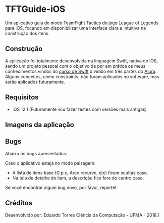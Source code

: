 # TFTGuide-iOS
Um aplicativo guia do modo TeamFight Tactics do jogo League of Legends para iOS, focando em disponibilizar uma interface clara e intuitiva na construção dos itens.

## Construção
A aplicação foi totalmente desenvolvida na linguagem Swift, nativa do iOS, sendo um projeto pessoal com o objetivo de por em prática os meus conhecimentos vindos do [curso de Swift](https://www.alura.com.br/formacao-ios) dividido em três partes do [Alura](https://www.alura.com.br). Alguns conceitos, como constraints, não foram aplicados no software, mas serão aplicados futuramente.

## Requisitos

 - iOS 12.1 (Futuramente vou fazer testes com versões mais antigas)

## Imagens da aplicação

## Bugs
Abaixo os bugs apresentados:

Caso o aplicativo esteja no modo paisagem:
 - A lista de itens base (G.p.c, Arco recurvo, etc) ficam ocultas caso.
 - Na tela de detalhe do item, a descrição fica fora do centro caso.

Se você encontrar algum bug novo, por favor, reporte!

## Créditos
Desenvolvido por:
	Eduardo Torres
	Ciência da Computação - UFMA - 2018.1


